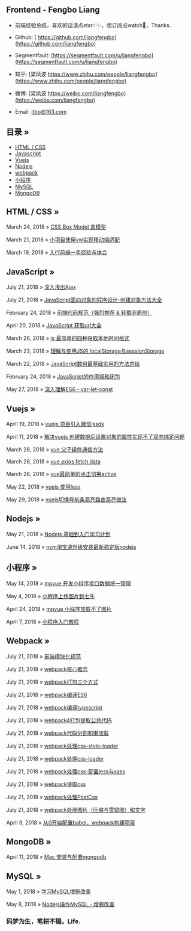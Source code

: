 ## Frontend - Fengbo Liang

- 前端经验总结，喜欢的话请点star✨✨，想订阅点watch🎉，Thanks.

- Github: [ https://github.com/liangfengbo](https://github.com/liangfengbo)

- Segmentfault: [https://segmentfault.com/u/liangfengbo](https://segmentfault.com/u/liangfengbo) 

- 知乎: [梁凤波 https://www.zhihu.com/people/liangfengbo](https://www.zhihu.com/people/liangfengbo)

- 微博: [梁凤波 https://weibo.com/liangfengbo](https://weibo.com/liangfengbo)

- Email: itbo@163.com


## 目录 »
 - [HTML / CSS](https://github.com/liangfengbo/frontend-develop#html--css--)
 - [Javascript](https://github.com/liangfengbo/frontend-develop#javascript-)
 - [Vuejs](https://github.com/liangfengbo/frontend-develop#vuejs-)
 - [Nodejs](https://github.com/liangfengbo/frontend-develop#nodejs-)
 - [webpack](https://github.com/liangfengbo/frontend-develop#webpack-)
 - [小程序](https://github.com/liangfengbo/frontend-develop#%E5%B0%8F%E7%A8%8B%E5%BA%8F-)
 - [MySQL](https://github.com/liangfengbo/frontend-develop#mysql-)
 - [MongoDB](https://github.com/liangfengbo/frontend-develop#mongodb-)



## HTML / CSS  »

March 24, 2018 » [CSS Box Model 盒模型](https://github.com/liangfengbo/frontend-develop/issues/7)

March 21, 2018 » [小项目使用vw实现移动端适配](https://github.com/liangfengbo/frontend-develop/issues/4)

March 19, 2018 » [入行前端一年经验与体会](https://github.com/liangfengbo/frontend-develop/issues/3)


## JavaScript »

July 21, 2018 » [深入浅出Ajax](https://github.com/liangfengbo/frontend-develop/issues/28)

July 21, 2018 » [JavaScript面向对象的程序设计-创建对象方法大全](https://github.com/liangfengbo/frontend-develop/issues/29)

February 24, 2018 » [前端代码规范（强烈推荐 & 转载非原创）](https://github.com/liangfengbo/frontend-develop/issues/2)

April 20, 2018 » [JavaScript 获取url大全](https://github.com/liangfengbo/frontend-develop/issues/18)

March 26, 2018 » [js 最简单的四种获取本地时间格式](https://github.com/liangfengbo/frontend-develop/issues/8)

March 23, 2018 » [理解与使用JS的 localStorage与sessionStorage](https://github.com/liangfengbo/frontend-develop/issues/6)

March 22, 2018 » [JavaScript数组最基础实用的方法总结](https://github.com/liangfengbo/frontend-develop/issues/5)

February 24, 2018  » [JavaScript的作用域和闭包](https://github.com/liangfengbo/frontend-develop/issues/1)

May 27, 2018 » [深入理解ES6 - var-let-const](https://github.com/liangfengbo/frontend-develop/issues/25)


## Vuejs »
April 19, 2018 » [vuejs 项目引入微信jssdk](https://github.com/liangfengbo/frontend-develop/issues/17)

April 11, 2018 » [解决vuejs 创建数据后设置对象的属性实现不了双向绑定问题](https://github.com/liangfengbo/frontend-develop/issues/16)

March 26, 2018 » [vue 父子组件通信方法](https://github.com/liangfengbo/frontend-develop/issues/11)

March 26, 2018 » [vue axios fetch data](https://github.com/liangfengbo/frontend-develop/issues/10)

March 26, 2018 » [vue最简单的点击切换active](https://github.com/liangfengbo/frontend-develop/issues/9)

May 22, 2018 » [vuejs 使用less](https://github.com/liangfengbo/frontend-develop/issues/24)

May 29, 2018 » [vuejs切换导航条高亮路由高亮做法](https://github.com/liangfengbo/frontend-develop/issues/26)

## Nodejs »
May 21, 2018 » [Nodejs 基础到入门学习计划](https://github.com/liangfengbo/learning-nodejs)

June 14, 2018 » [nvm淘宝源升级安装最新稳定版nodejs](https://github.com/liangfengbo/frontend-develop/issues/27)


##  小程序 »
May 14, 2018 » [mpvue 开发小程序接口数据统一管理](https://github.com/liangfengbo/frontend-develop/issues/23)

May 4, 2018 » [小程序上传图片到七牛](https://github.com/liangfengbo/frontend-develop/issues/21)

April 24, 2018 » [mpvue 小程序加载不了图片](https://github.com/liangfengbo/frontend-develop/issues/19)

April 7, 2018 » [小程序入门教程](https://github.com/liangfengbo/frontend-develop/issues/12)


## Webpack »
July 21, 2018 »  [前端模块化规范](https://github.com/liangfengbo/frontend-develop/blob/master/%E5%89%8D%E7%AB%AF%E6%A8%A1%E5%9D%97%E5%8C%96%E8%A7%84%E8%8C%83.md)

July 21, 2018 »  [webpack核心概念](https://github.com/liangfengbo/frontend-develop/blob/master/webpack%E6%A0%B8%E5%BF%83%E6%A6%82%E5%BF%B5.md)

July 21, 2018 »  [webpack打包三个方式](https://github.com/liangfengbo/frontend-develop/tree/master/use-webpack)

July 21, 2018 »  [webpack编译ES6](https://github.com/liangfengbo/frontend-develop/tree/master/webpack-es6)

July 21, 2018 »  [webpack编译typescript](https://github.com/liangfengbo/frontend-develop/tree/master/webpack-typescript)

July 21, 2018 »  [webpack4打包提取公共代码](https://github.com/liangfengbo/frontend-develop/tree/master/webpack-package-public-code)

July 21, 2018 »  [webpack代码分割和懒加载](https://github.com/liangfengbo/frontend-develop/tree/master/webpack-code-splitting-and-lazy-loading)

July 21, 2018 »  [webpack处理css-style-loader](https://github.com/liangfengbo/frontend-develop/tree/master/webpack-style-loader)

July 21, 2018 »  [webpack处理css-loader](https://github.com/liangfengbo/frontend-develop/tree/master/webpack-css-loader)

July 21, 2018 »  [webpack处理css-配置less与sass](https://github.com/liangfengbo/frontend-develop/tree/master/webpack-less-sass-loader)

July 21, 2018 »  [webpack提取css](https://github.com/liangfengbo/frontend-develop/tree/master/webpack-extract-css)

July 21, 2018 »  [webpack处理PostCss](https://github.com/liangfengbo/frontend-develop/tree/master/webpack-postcss)

July 21, 2018 »  [webpack处理图片（压缩与雪碧图）和文字](https://github.com/liangfengbo/frontend-develop/tree/master/webpack-image-processing)

April 9, 2018 » [从0开始配置babel、webpack构建项目](https://github.com/liangfengbo/frontend-develop/issues/14)


## MongoDB »
April 11, 2018 » [Mac 安装与配置mongodb](https://github.com/liangfengbo/frontend-develop/issues/15)


##  MySQL »

May 1, 2018 » [学习MySQL增删改查](https://github.com/liangfengbo/frontend-develop/issues/20)

May 8, 2018  » [Nodejs操作MySQL - 增删改查](https://github.com/liangfengbo/frontend-develop/issues/22)
 
  
### 码梦为生，笔耕不辍。Life.

